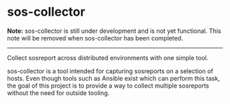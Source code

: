 # sos-collector

**Note:** sos-collector is still under development and is not yet functional.
This note will be removed when sos-collector has been completed.

---
Collect sosreport across distributed environments with one simple tool.

sos-collector is a tool intended for capturing sosreports on a selection of
hosts.  Even though tools such as Ansible exist which can perform this task,
the goal of this project is to provide a way to collect multiple sosreports
without the need for outside tooling.
